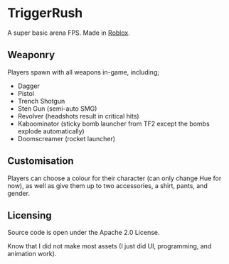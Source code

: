 # TriggerRush
A super basic arena FPS. Made in [Roblox](https://www.roblox.com/games/120574415654510/TriggerRush).

## Weaponry
Players spawn with all weapons in-game, including;
- Dagger
- Pistol
- Trench Shotgun
- Sten Gun (semi-auto SMG)
- Revolver (headshots result in critical hits)
- Kaboominator (sticky bomb launcher from TF2 except the bombs explode automatically)
- Doomscreamer (rocket launcher)

## Customisation
Players can choose a colour for their character (can only change Hue for now), as well as give them up to two accessories, a shirt, pants, and gender.

## Licensing
Source code is open under the Apache 2.0 License.

Know that I did not make most assets (I just did UI, programming, and animation work).